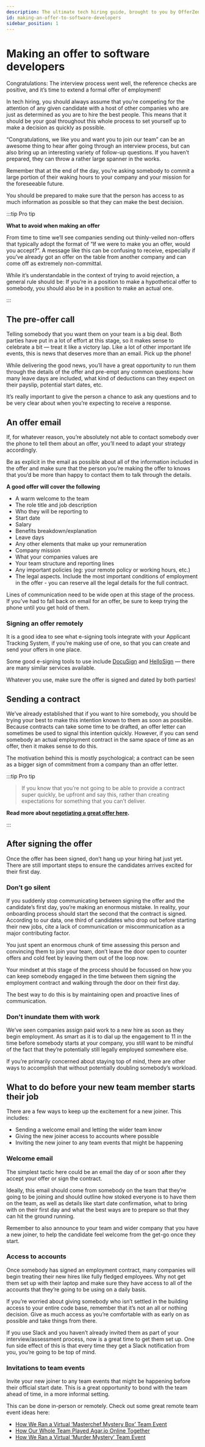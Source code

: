 ```yaml
---
description: The ultimate tech hiring guide, brought to you by OfferZen.
id: making-an-offer-to-software-developers
sidebar_position: 1
---
```

# Making an offer to software developers

Congratulations: The interview process went well, the reference checks are positive, and it’s time to extend a formal offer of employment!

In tech hiring, you should always assume that you’re competing for the attention of any given candidate with a host of other companies who are just as determined as you are to hire the best people. This means that it should be your goal throughout this whole process to set yourself up to make a decision as quickly as possible.

“Congratulations, we like you and want you to join our team” can be an awesome thing to hear after going through an interview process, but can also bring up an interesting variety of follow-up questions. If you haven’t prepared, they can throw a rather large spanner in the works.

Remember that at the end of the day, you’re asking somebody to commit a large portion of their waking hours to your company and your mission for the foreseeable future. 

You should be prepared to make sure that the person has access to as much information as possible so that they can make the best decision.

:::tip Pro tip

**What to avoid when making an offer**

From time to time we’ll see companies sending out thinly-veiled non-offers that typically adopt the format of “If we were to make you an offer, would you accept?”. A message like this can be confusing to receive, especially if you’ve already got an offer on the table from another company and can come off as extremely non-committal.

While it’s understandable in the context of trying to avoid rejection, a general rule should be: If you’re in a position to make a hypothetical offer to somebody, you should also be in a position to make an actual one.

:::


## The pre-offer call

Telling somebody that you want them on your team is a big deal. Both parties have put in a lot of effort at this stage, so it makes sense to celebrate a bit — treat it like a victory lap. Like a lot of other important life events, this is news that deserves more than an email. Pick up the phone!

While delivering the good news, you’ll have a great opportunity to run them through the details of the offer and pre-empt any common questions: how many leave days are included, what kind of deductions can they expect on their payslip, potential start dates, etc.

It’s really important to give the person a chance to ask any questions and to be very clear about when you’re expecting to receive a response.


## An offer email

If, for whatever reason, you’re absolutely not able to contact somebody over the phone to tell them about an offer, you’ll need to adapt your strategy accordingly. 

Be as explicit in the email as possible about all of the information included in the offer and make sure that the person you’re making the offer to knows that you’d be more than happy to contact them to talk through the details.


**A good offer will cover the following**

* A warm welcome to the team
* The role title and job description
* Who they will be reporting to 
* Start date
* Salary
* Benefits breakdown/explanation 
* Leave days 
* Any other elements that make up your remuneration
* Company mission
* What your companies values are
* Your team structure and reporting lines
* Any important policies (eg: your remote policy or working hours, etc.)
* The legal aspects. Include the most important conditions of employment in the offer - you can reserve all the legal details for the full contract.

Lines of communication need to be wide open at this stage of the process. If you’ve had to fall back on email for an offer, be sure to keep trying the phone until you get hold of them.


### Signing an offer remotely

It is a good idea to see what e-signing tools integrate with your Applicant Tracking System, if you’re making use of one, so that you can create and send your offers in one place.

Some good e-signing tools to use include [DocuSign](https://www.docusign.com/) and [HelloSign](https://www.hellosign.com/) — there are many similar services available.

Whatever you use, make sure the offer is signed and dated by both parties!


## Sending a contract

We’ve already established that if you want to hire somebody, you should be trying your best to make this intention known to them as soon as possible. Because contracts can take some time to be drafted, an offer letter can sometimes be used to signal this intention quickly. However, if you can send somebody an actual employment contract in the same space of time as an offer, then it makes sense to do this.

The motivation behind this is mostly psychological; a contract can be seen as a bigger sign of commitment from a company than an offer letter.

:::tip Pro tip

> If you know that you’re not going to be able to provide a contract super quickly, be upfront and say this, rather than creating expectations for something that you can’t deliver.

**Read more about [negotiating a great offer here](https://www.offerzen.com/blog/how-to-negotiate-a-job-offer-more-than-money).**

:::

## After signing the offer 

Once the offer has been signed, don’t hang up your hiring hat just yet. There are still important steps to ensure the candidates arrives excited for their first day. 


### Don’t go silent

If you suddenly stop communicating between signing the offer and the candidate’s first day, you’re making an enormous mistake. In reality, your onboarding process should start the second that the contract is signed. According to our data, one third of candidates who drop out before starting their new jobs, cite a lack of communication or miscommunication as a major contributing factor. 

You just spent an enormous chunk of time assessing this person and convincing them to join your team, don’t leave the door open to counter offers and cold feet by leaving them out of the loop now.

Your mindset at this stage of the process should be focussed on how you can keep somebody engaged in the time between them signing the employment contract and walking through the door on their first day. 

The best way to do this is by maintaining open and proactive lines of communication.


### Don't inundate them with work

We’ve seen companies assign paid work to a new hire as soon as they begin employment. As smart as it is to dial up the engagement to 11 in the time before somebody starts at your company, you still want to be mindful of the fact that they’re potentially still legally employed somewhere else.

If you’re primarily concerned about staying top of mind, there are other ways to accomplish that without potentially doubling somebody’s workload.


## What to do before your new team member starts their job 

There are a few ways to keep up the excitement for a new joiner. This includes:

* Sending a welcome email and letting the wider team know
* Giving the new joiner access to accounts where possible
* Inviting the new joiner to any team events that might be happening


### Welcome email

The simplest tactic here could be an email the day of or soon after they accept your offer or sign the contract. 

Ideally, this email should come from somebody on the team that they’re going to be joining and should outline how stoked everyone is to have them on the team, as well as details like start date confirmation, what to bring with on their first day and what the best ways are to prepare so that they can hit the ground running.

Remember to also announce to your team and wider company that you have a new joiner, to help the candidate feel welcome from the get-go once they start.


### Access to accounts

Once somebody has signed an employment contract, many companies will begin treating their new hires like fully fledged employees. Why not get them set up with their laptop and make sure they have access to all of the accounts that they’re going to be using on a daily basis. 

If you’re worried about giving somebody who isn’t settled in the building access to your entire code base, remember that it’s not an all or nothing decision. Give as much access as you’re comfortable with as early on as possible and take things from there.

If you use Slack and you haven’t already invited them as part of your interview/assessment process, now is a great time to get them set up. One fun side effect of this is that every time they get a Slack notification from you, you’re going to be top of mind.


### Invitations to team events

Invite your new joiner to any team events that might be happening before their official start date. This is a great opportunity to bond with the team ahead of time, in a more informal setting.

This can be done in-person or remotely. Check out some great remote team event ideas here:

* [How We Ran a Virtual ‘Masterchef Mystery Box’ Team Event](https://www.offerzen.com/blog/how-we-ran-a-virtual-masterchef-mystery-box-team-event)
* [How Our Whole Team Played Agar.io Online Together](https://www.offerzen.com/blog/how-our-whole-team-played-agar-io-online-together)
* [How We Ran a Virtual ‘Murder Mystery’ Team Event](https://www.offerzen.com/blog/how-we-ran-a-virtual-murder-mystery-team-event)